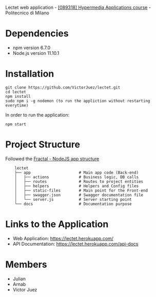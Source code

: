 Lectet web application - [[089318] Hypermedia Applications course](https://www11.ceda.polimi.it/schedaincarico/schedaincarico/controller/scheda_pubblica/SchedaPublic.do?&evn_default=evento&c_classe=691294&__pj0=0&__pj1=42dd37a872b1e163a2110d5ef6b528cc) - Politecnico di Milano


# Dependencies
- npm version 6.7.0
- Node.js version 11.10.1

# Installation

```shell
git clone https://github.com/VictorJuez/lectet.git
cd lectet
npm install
sudo npm i -g nodemon (to run the appliction without restarting everytime)
```

In order to run the application:

```shell
npm start
```

# Project Structure

Followed the [Fractal - NodeJS app structure](
https://codeburst.io/fractal-a-nodejs-app-structure-for-infinite-scale-d74dda57ee11)

```shell
    lectet
    ├── app                     # Main app code (Back-end)
    │   ├── actions             # Business logic, DB calls
    │   ├── routes              # Routes to project entities
    │   ├── helpers             # Helpers and Config files
    │   ├── static-files        # Main point for the Front-end
    │   ├── swagger.json        # Swagger documentation file
    │   └── server.js           # Server starting point
    └── docs                    # Documentation purpose
```

# Links to the Application
- Web Application: https://lectet.herokuapp.com/
- API Documentation: https://lectet.herokuapp.com/api-docs

# Members
- Julian
- Arnab
- Víctor Juez
